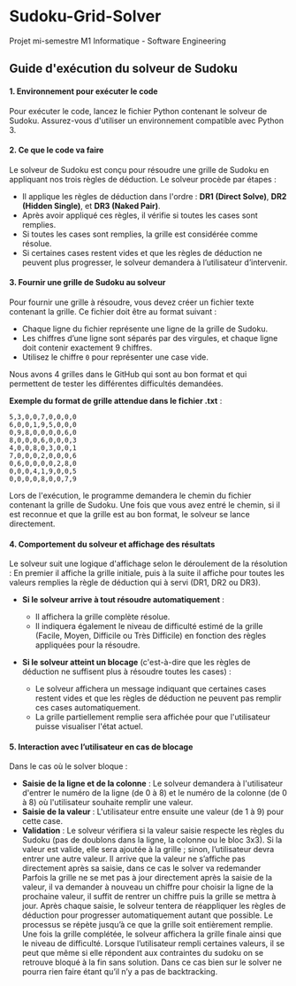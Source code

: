 # Sudoku-Grid-Solver
Projet mi-semestre M1 Informatique - Software Engineering



## Guide d'exécution du solveur de Sudoku

#### 1. Environnement pour exécuter le code
Pour exécuter le code, lancez le fichier Python contenant le solveur de Sudoku. Assurez-vous d'utiliser un environnement compatible avec Python 3.

#### 2. Ce que le code va faire
Le solveur de Sudoku est conçu pour résoudre une grille de Sudoku en appliquant nos trois règles de déduction. Le solveur procède par étapes :
- Il applique les règles de déduction dans l'ordre : **DR1 (Direct Solve)**, **DR2 (Hidden Single)**, et **DR3 (Naked Pair)**.
- Après avoir appliqué ces règles, il vérifie si toutes les cases sont remplies.
- Si toutes les cases sont remplies, la grille est considérée comme résolue.
- Si certaines cases restent vides et que les règles de déduction ne peuvent plus progresser, le solveur demandera à l’utilisateur d’intervenir.

#### 3. Fournir une grille de Sudoku au solveur
Pour fournir une grille à résoudre, vous devez créer un fichier texte contenant la grille. Ce fichier doit être au format suivant :
- Chaque ligne du fichier représente une ligne de la grille de Sudoku.
- Les chiffres d’une ligne sont séparés par des virgules, et chaque ligne doit contenir exactement 9 chiffres.
- Utilisez le chiffre `0` pour représenter une case vide.

Nous avons 4 grilles dans le GitHub qui sont au bon format et qui permettent de tester les différentes difficultés demandées.

**Exemple du format de grille attendue dans le fichier .txt** :
```
5,3,0,0,7,0,0,0,0
6,0,0,1,9,5,0,0,0
0,9,8,0,0,0,0,6,0
8,0,0,0,6,0,0,0,3
4,0,0,8,0,3,0,0,1
7,0,0,0,2,0,0,0,6
0,6,0,0,0,0,2,8,0
0,0,0,4,1,9,0,0,5
0,0,0,0,8,0,0,7,9
```

Lors de l'exécution, le programme demandera le chemin du fichier contenant la grille de Sudoku. Une fois que vous avez entré le chemin, si il est reconnue et que la grille est au bon format, le solveur se lance directement.

#### 4. Comportement du solveur et affichage des résultats
Le solveur suit une logique d'affichage selon le déroulement de la résolution :
En premier il affiche la grille initiale, puis à la suite il affiche pour toutes les valeurs remplies la règle de déduction qui à servi (DR1, DR2 ou DR3).
- **Si le solveur arrive à tout résoudre automatiquement** :
  - Il affichera la grille complète résolue.
  - Il indiquera également le niveau de difficulté estimé de la grille (Facile, Moyen, Difficile ou Très Difficile) en fonction des règles appliquées pour la résoudre.

- **Si le solveur atteint un blocage** (c'est-à-dire que les règles de déduction ne suffisent plus à résoudre toutes les cases) :
  - Le solveur affichera un message indiquant que certaines cases restent vides et que les règles de déduction ne peuvent pas remplir ces cases automatiquement.
  - La grille partiellement remplie sera affichée pour que l'utilisateur puisse visualiser l'état actuel.

#### 5. Interaction avec l’utilisateur en cas de blocage
Dans le cas où le solver bloque :

- **Saisie de la ligne et de la colonne** : Le solveur demandera à l'utilisateur d'entrer le numéro de la ligne (de 0 à 8) et le numéro de la colonne (de 0 à 8) où l'utilisateur souhaite remplir une valeur.
- **Saisie de la valeur** : L'utilisateur entre ensuite une valeur (de 1 à 9) pour cette case.
- **Validation** : Le solveur vérifiera si la valeur saisie respecte les règles du Sudoku (pas de doublons dans la ligne, la colonne ou le bloc 3x3). Si la valeur est valide, elle sera ajoutée à la grille ; sinon, l’utilisateur devra entrer une autre valeur. Il arrive que la valeur ne s’affiche pas directement après sa saisie, dans ce cas le solver va redemander 
Parfois la grille ne se met pas à jour directement après la saisie de la valeur, il va demander à nouveau un chiffre pour choisir la ligne de la prochaine valeur, il suffit de rentrer un chiffre puis la grille se mettra à jour. 
Après chaque saisie, le solveur tentera de réappliquer les règles de déduction pour progresser automatiquement autant que possible. Le processus se répète jusqu’à ce que la grille soit entièrement remplie.
Une fois la grille complétée, le solveur affichera la grille finale ainsi que le niveau de difficulté.
Lorsque l’utilisateur rempli certaines valeurs, il se peut que même si elle répondent aux contraintes du sudoku on se retrouve bloqué à la fin sans solution. Dans ce cas bien sur le solver ne pourra rien faire étant qu’il n’y a pas de backtracking.
